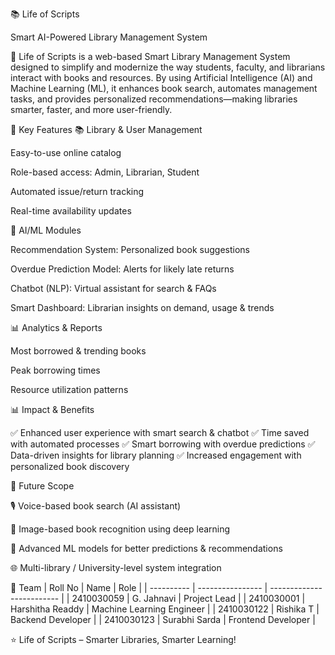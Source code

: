 📚 Life of Scripts

Smart AI-Powered Library Management System

🚀 Life of Scripts is a web-based Smart Library Management System designed to simplify and modernize the way students, faculty, and librarians interact with books and resources. By using Artificial Intelligence (AI) and Machine Learning (ML), it enhances book search, automates management tasks, and provides personalized recommendations—making libraries smarter, faster, and more user-friendly.

🌟 Key Features
📚 Library & User Management

Easy-to-use online catalog

Role-based access: Admin, Librarian, Student

Automated issue/return tracking

Real-time availability updates

🤖 AI/ML Modules

Recommendation System: Personalized book suggestions

Overdue Prediction Model: Alerts for likely late returns

Chatbot (NLP): Virtual assistant for search & FAQs

Smart Dashboard: Librarian insights on demand, usage & trends

📊 Analytics & Reports

Most borrowed & trending books

Peak borrowing times

Resource utilization patterns


📊 Impact & Benefits

✅ Enhanced user experience with smart search & chatbot
✅ Time saved with automated processes
✅ Smart borrowing with overdue predictions
✅ Data-driven insights for library planning
✅ Increased engagement with personalized book discovery

🔮 Future Scope

🎙️ Voice-based book search (AI assistant)

📸 Image-based book recognition using deep learning

🧠 Advanced ML models for better predictions & recommendations

🌐 Multi-library / University-level system integration

👥 Team
| Roll No    | Name             | Role                      |
| ---------- | ---------------- | ------------------------- |
| 2410030059 | G. Jahnavi       | Project Lead              |
| 2410030001 | Harshitha Readdy | Machine Learning Engineer |
| 2410030122 | Rishika T        | Backend Developer         |
| 2410030123 | Surabhi Sarda    | Frontend Developer        |


⭐ Life of Scripts – Smarter Libraries, Smarter Learning!
